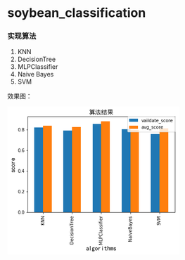 # soybean_classification
<h3>实现算法</h3>
<ol>
	<li>KNN</li>
	<li>DecisionTree</li>
	<li>MLPClassifier</li>
	<li>Naive Bayes</li>
	<li>SVM</li>
</ol>
效果图：
<p><img src="https://github.com/CSerxzm/soybean_classification/blob/xzm/image_result/image.png" alt="图片加载中"/></p>
